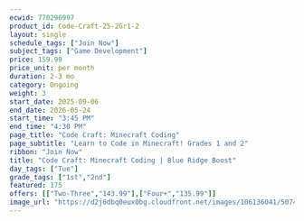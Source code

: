 ```yaml
---
ecwid: 770296997
product_id: Code-Craft-25-2Gr1-2
layout: single
schedule_tags: ["Join Now"]
subject_tags: ["Game Development"]
price: 159.99
price_unit: per month
duration: 2-3 mo
category: Ongoing
weight: 3
start_date: 2025-09-06
end_date: 2026-05-24
start_time: "3:45 PM"
end_time: "4:30 PM"
page_title: "Code Craft: Minecraft Coding"
page_subtitle: "Learn to Code in Minecraft! Grades 1 and 2"
ribbon: "Join Now"
title: "Code Craft: Minecraft Coding | Blue Ridge Boost"
day_tags: ["Tue"]
grade_tags: ["1st","2nd"]
featured: 175
offers: [["Two-Three","143.99"],["Four+","135.99"]]
image_url: "https://d2j6dbq0eux0bg.cloudfront.net/images/106136041/5074183223.png"
---
```

